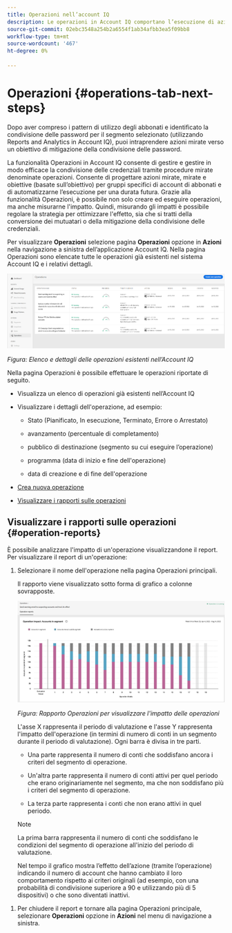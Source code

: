 ```yaml
---
title: Operazioni nell’account IQ
description: Le operazioni in Account IQ comportano l’esecuzione di azioni per eseguire automazioni e operazioni in blocco sugli account degli abbonati e tenere traccia dei loro effetti.
source-git-commit: 02ebc3548a254b2a6554f1ab34afbb3ea5f09bb8
workflow-type: tm+mt
source-wordcount: '467'
ht-degree: 0%

---
```


# Operazioni {#operations-tab-next-steps}

Dopo aver compreso i pattern di utilizzo degli abbonati e identificato la condivisione delle password per il segmento selezionato (utilizzando Reports and Analytics in Account IQ), puoi intraprendere azioni mirate verso un obiettivo di mitigazione della condivisione delle password.

La funzionalità Operazioni in Account IQ consente di gestire e gestire in modo efficace la condivisione delle credenziali tramite procedure mirate denominate operazioni. Consente di progettare azioni mirate, mirate e obiettive (basate sull’obiettivo) per gruppi specifici di account di abbonati e di automatizzarne l’esecuzione per una durata futura. Grazie alla funzionalità Operazioni, è possibile non solo creare ed eseguire operazioni, ma anche misurarne l&#39;impatto. Quindi, misurando gli impatti è possibile regolare la strategia per ottimizzare l&#39;effetto, sia che si tratti della conversione dei mutuatari o della mitigazione della condivisione delle credenziali.

Per visualizzare **Operazioni** selezione pagina **Operazioni** opzione in **Azioni** nella navigazione a sinistra dell’applicazione Account IQ. Nella pagina Operazioni sono elencate tutte le operazioni già esistenti nel sistema Account IQ e i relativi dettagli.

![](assets/operations-page.png)

*Figura: Elenco e dettagli delle operazioni esistenti nell’Account IQ*

Nella pagina Operazioni è possibile effettuare le operazioni riportate di seguito.

* Visualizza un elenco di operazioni già esistenti nell’Account IQ

* Visualizzare i dettagli dell&#39;operazione, ad esempio:

   * Stato (Pianificato, In esecuzione, Terminato, Errore o Arrestato)

   * avanzamento (percentuale di completamento)

   * pubblico di destinazione (segmento su cui eseguire l’operazione)

   * programma (data di inizio e fine dell&#39;operazione)

   * data di creazione e di fine dell&#39;operazione

* [Crea nuova operazione](/help/AccountIQ/operation-affecting-user-segment.md)

* [Visualizzare i rapporti sulle operazioni](#operation-reports)

<!--* Search from the list of operations using Search field

* Stop an operation.

* Create a duplicate operation.

* [Configure columns of Operations details page](#configure-columns)-->

## Visualizzare i rapporti sulle operazioni {#operation-reports}

È possibile analizzare l&#39;impatto di un&#39;operazione visualizzandone il report. Per visualizzare il report di un&#39;operazione:

1. Selezionare il nome dell&#39;operazione nella pagina Operazioni principali.

   Il rapporto viene visualizzato sotto forma di grafico a colonne sovrapposte.

   ![](assets/operation-impact-report.png)

   *Figura: Rapporto Operazioni per visualizzare l&#39;impatto delle operazioni*

   L&#39;asse X rappresenta il periodo di valutazione e l&#39;asse Y rappresenta l&#39;impatto dell&#39;operazione (in termini di numero di conti in un segmento durante il periodo di valutazione). Ogni barra è divisa in tre parti.

   * Una parte rappresenta il numero di conti che soddisfano ancora i criteri del segmento di operazione.

   * Un&#39;altra parte rappresenta il numero di conti attivi per quel periodo che erano originariamente nel segmento, ma che non soddisfano più i criteri del segmento di operazione.

   * La terza parte rappresenta i conti che non erano attivi in quel periodo.

   >[!NOTE]
   >
   >La prima barra rappresenta il numero di conti che soddisfano le condizioni del segmento di operazione all&#39;inizio del periodo di valutazione.

   Nel tempo il grafico mostra l’effetto dell’azione (tramite l’operazione) indicando il numero di account che hanno cambiato il loro comportamento rispetto ai criteri originali (ad esempio, con una probabilità di condivisione superiore a 90 e utilizzando più di 5 dispositivi) o che sono diventati inattivi.

<!--For example, in the above image the variable on the y-axis is number of accounts. Looking at the graph you can compare the number of accounts that are in the operations' segment versus the number of accounts that are outside the operations segment at a particular time (such as week 2nd of the operations evaluation period). Therefore, you can analyze how over the evaluation period do number of accounts vary within the operation segment and outside the segment.

So, if your operation was to send out warning emails to suspecting accounts, and accounts in operations segment were those with sharing probability more than 90 and using more than 5 devices to stream content, then in the beginning of the evaluation period accounts in segment are more than 17 thousand. This number changes over the evaluation period as shown in the graph, thereby indicating the impact of operation. Based on the evaluation, you can take remedial measures on suspecting accounts, or continue with the operation, or adjust your strategy for better outcomes to curb credential sharing.-->

1. Per chiudere il report e tornare alla pagina Operazioni principale, selezionare **Operazioni** opzione in **Azioni** nel menu di navigazione a sinistra.

<!--

![](assets/operations-details.png)

*Figure: Operation details*
## Configure columns {#configure-columns}

You can select the icon to **Configure columns** on the top of the operations table.

![](assets/config-columns.png)

*Figure: Configure columns of Operations details page*-->
